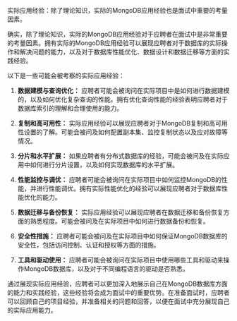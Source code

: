 实际应用经验：除了理论知识，实际的MongoDB应用经验也是面试中重要的考量因素。

确实，除了理论知识，实际的MongoDB应用经验对于应聘者在面试中是非常重要的考量因素。拥有实际的MongoDB应用经验可以展现应聘者对于数据库的实际操作和解决问题的能力，以及对于数据库性能优化、数据设计和数据迁移等方面的实践经验。

以下是一些可能会被考察的实际应用经验：

1. **数据建模与查询优化：** 应聘者可能会被询问在实际项目中是如何进行数据建模的，以及如何优化复杂查询的性能。拥有优化查询性能的经验表明应聘者对于数据库索引的理解和合理使用的能力。

2. **复制和高可用性：** 实际应用经验可以展现应聘者对于MongoDB复制和高可用性设置的了解。可能会被问及如何配置副本集、监控复制状态以及应对故障等情况。

3. **分片和水平扩展：** 如果应聘者有分布式数据库的经验，可能会被问及在实际应用中如何进行分片设置，以及如何实现数据库的水平扩展。

4. **性能监控与调优：** 应聘者可能会被询问在实际项目中如何监控MongoDB的性能，并进行性能调优。拥有实际性能优化的经验可以展现应聘者对于数据库性能优化的能力。

5. **数据迁移与备份恢复：** 实际应用经验可以展现应聘者在数据迁移和备份恢复方面的熟悉程度。可能会被问及在实际项目中如何进行数据备份和恢复。

6. **安全性措施：** 应聘者可能会被问及在实际项目中如何保证MongoDB数据库的安全性，包括访问控制、认证和授权等方面的措施。

7. **工具和驱动使用：** 应聘者可能会被询问在实际项目中使用哪些工具和驱动来操作MongoDB数据库，以及对于不同编程语言的驱动是否熟悉。

通过展现实际应用经验，应聘者可以更加深入地展示自己在MongoDB数据库方面的能力和实践经验，这些经验将会成为面试中的重要优势。在准备面试时，应聘者可以回顾自己的项目经验，并准备相关的问题和回答，以便在面试中充分展现自己的实际应用能力。